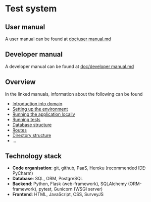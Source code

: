 # Test system

## User manual

A user manual can be found at [doc/user manual.md](doc/user%20manual.md)

## Developer manual

A developer manual can be found at [doc/developer manual.md](doc/developer%20manual.md)

## Overview

In the linked manuals, information about the following can be found
- [Introduction into domain](doc/user%20manual.md#introduction)
- [Setting up the environment](doc/developer%20manual.md#setting-up-environment)
- [Running the application locally](doc/developer%20manual.md#run-application-locally)
- [Running tests](doc/developer%20manual.md#run-tests)
- [Database structure](doc/developer%20manual.md#database-er-model)
- [Routes](doc/developer%20manual.md#routes)
- [Directory structure](doc/developer%20manual.md#directory-structure-of-project)
- ...

## Technology stack
- **Code organisation**: git, github, PaaS, Heroku (recommended IDE: PyCharm)
- **Database**: SQL, ORM, PostgreSQL
- **Backend**: Python, Flask (web-framework), SQLAlchemy (ORM-framework), pytest, Gunicorn (WSGI server)
- **Frontend**: HTML, JavaScript, CSS, SurveyJS
